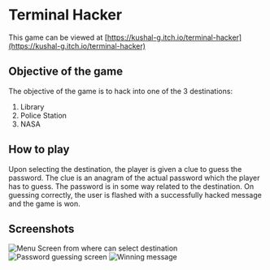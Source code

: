 # Terminal Hacker

This game can be viewed at [https://kushal-g.itch.io/terminal-hacker](https://kushal-g.itch.io/terminal-hacker)


## Objective of the game

The objective of the game is to hack into one of the 3 destinations:

 1. Library
 2. Police Station
 3. NASA

## How to play

Upon selecting the destination, the player is given a clue to guess the password. The clue is an anagram of the actual password which the player has to guess. The password is in some way related to the destination. On guessing correctly, the user is flashed with a successfully hacked message and the game is won.

## Screenshots

![Menu Screen from where can select destination](https://imgur.com/dfI5jxi.png)![Password guessing screen](https://imgur.com/pLf30uD.png)
![Winning message](https://imgur.com/1FqmqbJ.png)